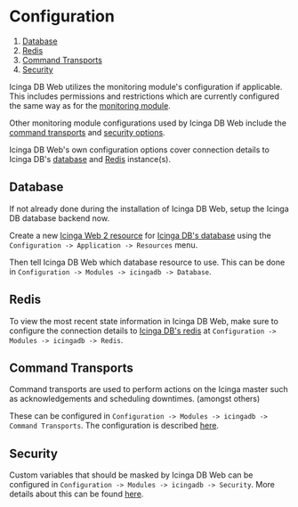# Configuration

1. [Database](#database)
2. [Redis](#redis)
3. [Command Transports](#command-transports)
4. [Security](#security)

Icinga DB Web utilizes the monitoring module's configuration if applicable. This includes permissions and restrictions
which are currently configured the same way as for the [monitoring module](https://icinga.com/docs/icingaweb2/latest/modules/monitoring/doc/06-Security/).

Other monitoring module configurations used by Icinga DB Web include the [command transports](#command-transports)
and [security options](#security).

Icinga DB Web's own configuration options cover connection details to Icinga DB's [database](#database)
and [Redis](#redis) instance(s).

## Database

If not already done during the installation of Icinga DB Web, setup the Icinga DB database backend now.

Create a new [Icinga Web 2 resource](https://icinga.com/docs/icingaweb2/latest/doc/04-Resources/#database)
for [Icinga DB's database](https://icinga.com/docs/icingadb/latest/doc/02-Installation/#configuring-mysql)
using the `Configuration -> Application -> Resources` menu.

Then tell Icinga DB Web which database resource to use. This can be done in
`Configuration -> Modules -> icingadb -> Database`.

## Redis

To view the most recent state information in Icinga DB Web, make sure to configure the connection details to
[Icinga DB's redis](https://icinga.com/docs/icingadb/latest/doc/02-Installation/#installing-icinga-db-redis)
at `Configuration -> Modules -> icingadb -> Redis`.

## Command Transports

Command transports are used to perform actions on the Icinga master such as acknowledgements and scheduling downtimes.
(amongst others)

These can be configured in `Configuration -> Modules -> icingadb -> Command Transports`. The configuration is described
[here](https://icinga.com/docs/icingaweb2/latest/modules/monitoring/doc/05-Command-Transports/).

## Security

Custom variables that should be masked by Icinga DB Web can be configured in
`Configuration -> Modules -> icingadb -> Security`. More details about this can be found [here](https://icinga.com/docs/icingaweb2/latest/modules/monitoring/doc/03-Configuration/#security-configuration).

